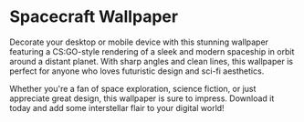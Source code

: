 <!--
Write me markdown content of website with wallpaper:

"A csg-style rendering of a spaceship in orbit around a planet, with sharp angles and clean lines that highlight its modern and sleek design."

The header of the page should not be copy of the text but rather a real content of the website which is using this wallpaper.
-->

<!--font:Montserrat-->

# Spacecraft Wallpaper

Decorate your desktop or mobile device with this stunning wallpaper featuring a CS:GO-style rendering of a sleek and modern spaceship in orbit around a distant planet. With sharp angles and clean lines, this wallpaper is perfect for anyone who loves futuristic design and sci-fi aesthetics.

Whether you're a fan of space exploration, science fiction, or just appreciate great design, this wallpaper is sure to impress. Download it today and add some interstellar flair to your digital world!
